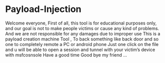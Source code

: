 # Payload-Injection
Welcome everyone, First of all, this tool is for educational purposes only, and our goal is not to make people victims or cause any kind of problems. And we are not responsible for any damages due to improper use  This is a payload creation machine Tool , To back something like back door and so one to completely remote a PC or android phone Just one click on the file and u will be able to open a session and tunnel with your victim’s device with msfcosnsole Have a good time  Good bye my friend …
